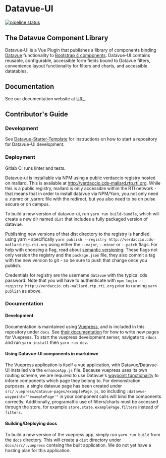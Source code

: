 # Datavue-UI

[![pipeline status](https://cds-mallard-web.rti.org/datavue/datavue-ui/badges/master/pipeline.svg)](https://cds-mallard-web.rti.org/datavue/datavue-ui/-/commits/master)
## The Datavue Component Library
Datavue-UI is a Vue Plugin that publishes a library of components binding [Datavue]() functionality to [Bootstrap 4 components](https://getbootstrap.com/docs/4.0/components/). Datavue-UI contains reusable, configurable, accessible form fields bound to Datavue filters, convenience layout functionality for filters and charts, and accessible datatables.

## Documentation
See our documentation website at [URL]().

## Contributor's Guide

### Development
See [Datavue-Starter-Template](https://cds-mallard-web.rti.org/datavue/datavue-starter-template#development-of-datavue-packages) for instructions on how to start a repository for Datavue-UI development.

### Deployment
Gitlab CI runs linter and tests.

Datavue-ui is installable via NPM using a public verdaccio registry hosted on mallard. This is available at http://verdaccio.cds-mallard.rtp.rti.org. While this is a public registry, mallard is only accessible within the RTI network - that means that in order to install datavue via NPM/Yarn, you not only need a .npmrc or .yarnrc file with the redirect, but you also need to be on pulse secure or on campus.

To build a new version of datavue-ui, run `yarn run build-bundle`, which will create a new dir named `dist` that includes a fully packaged version of datavue. 

Publishing new versions of that dist directory to the registry is handled using yarn - specifically `yarn publish --registry http://verdaccio.cds-mallard.rtp.rti.org` using either the `--major`, `--minor` or `--patch` flags. For help with choosing a flag, read about [semantic versioning](https://semver.org/#summary). These flags not only version the registry and the `package.json` file, they also commit a tag with the new version to git - so be sure to push that change once you publish.

Credentials for registry are the username `datavue` with the typical cds password. Note that you will have to authenticate with `npm login --registry http://verdaccio.cds-mallard.rtp.rti.org` prior to running `yarn publish` as above.

### Documentation

#### Development
Documentation is maintained using [Vuepress](https://vuepress.vuejs.org/), and is included in this repository under `docs`. See [their documentation](https://vuepress.vuejs.org/theme/default-theme-config.html) for how to write new pages for Vuepress. To start the vuepress development server, navigate to `/docs` and run `yarn install` then `yarn run dev`.

#### Using Datavue-UI components in markdown
The Vuepress application is itself a vue application, with Datavue/Datavue-UI installed via the `enhanceApp.js` file. Because vuepress uses its own routing scheme, we are required to use Datavue's [waypoint functionality]() to inform components which page they belong to. For demonstration purposes, a single datavue page has been created under `src/.vuepress/datavue-pages/examplePage.js`, so including `:datavue-waypoint="'examplePage'"` in your component calls will bind the components correctly. Additionally, programattic use of filters/charts must be accessed through the store, for example `store.state.examplePage.filters` instead of `filters`.

#### Building/Deploying docs
To build a new version of the vuepress app, simply run `yarn run build` from the `docs` directory. This will create a `dist` directory under `docs/src/.vuepress` containg the built application. We do not yet have a hosting plan for this application.